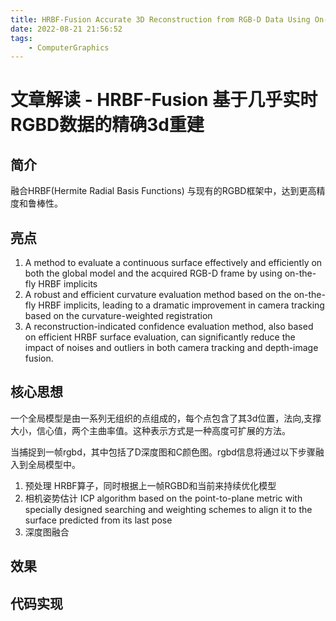 ```yaml
---
title: HRBF-Fusion Accurate 3D Reconstruction from RGB-D Data Using On-the-Fly Implicits
date: 2022-08-21 21:56:52
tags:
    - ComputerGraphics
---
```


# 文章解读 - HRBF-Fusion 基于几乎实时RGBD数据的精确3d重建

## 简介

融合HRBF(Hermite Radial Basis Functions) 与现有的RGBD框架中，达到更高精度和鲁棒性。

## 亮点

1. A method to evaluate a continuous surface effectively and efficiently on both the global model and the acquired RGB-D frame by using on-the-fly HRBF implicits
2. A robust and efficient curvature evaluation method based on the on-the-fly HRBF implicits, leading to a dramatic improvement in camera tracking based on the curvature-weighted registration
3. A reconstruction-indicated confidence evaluation method, also based on efficient HRBF surface evaluation, can significantly reduce the impact of noises and outliers in both camera tracking and depth-image fusion.

## 核心思想

一个全局模型是由一系列无组织的点组成的，每个点包含了其3d位置，法向,支撑大小，信心值，两个主曲率值。这种表示方式是一种高度可扩展的方法。

当捕捉到一帧rgbd，其中包括了D深度图和C颜色图。rgbd信息将通过以下步骤融入到全局模型中。

1. 预处理
    HRBF算子，同时根据上一帧RGBD和当前来持续优化模型
2. 相机姿势估计
    ICP algorithm based on the point-to-plane metric with specially designed searching and weighting schemes to align it to the surface predicted from its last pose
3. 深度图融合

## 效果

## 代码实现